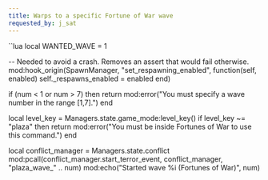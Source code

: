 ```yaml
---
title: Warps to a specific Fortune of War wave
requested_by: j_sat
---
```


``lua
local WANTED_WAVE = 1

-- Needed to avoid a crash. Removes an assert that would fail otherwise.
mod:hook_origin(SpawnManager, "set_respawning_enabled", function(self, enabled)
    self._respawns_enabled = enabled
end)

if (num < 1 or num > 7) then
    return mod:error("You must specify a wave number in the range [1,7].")
end

local level_key = Managers.state.game_mode:level_key()
if level_key ~= "plaza" then
    return mod:error("You must be inside Fortunes of War to use this command.")
end

local conflict_manager = Managers.state.conflict
mod:pcall(conflict_manager.start_terror_event, conflict_manager, "plaza_wave_" .. num)
mod:echo("Started wave %i (Fortunes of War)", num)
```
